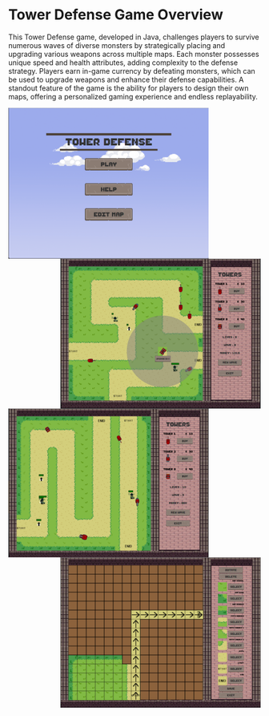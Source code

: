 # Tower Defense Game Overview

This Tower Defense game, developed in Java, challenges players to survive numerous waves of diverse monsters by strategically placing and upgrading various 
weapons across multiple maps. Each monster possesses unique speed and health attributes, adding complexity to the defense strategy. 
Players earn in-game currency by defeating monsters, which can be used to upgrade weapons and enhance their defense capabilities. 
A standout feature of the game is the ability for players to design their own maps, offering a personalized gaming experience and endless replayability.
<p>
<img src="assets/menu.png" width="400" align="left">
<img src="assets/gameView1.png" width="400" align="right">
</p>
<p>
<img src="assets/gameView2.png" width="400" align="left">
<img src="assets/editMap.png" width="400" align="right">
</p>
